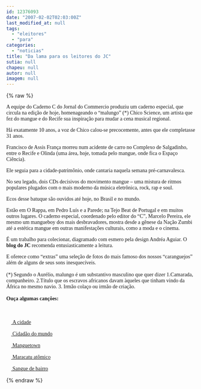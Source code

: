 ```yaml
---
id: 12376093
date: "2007-02-02T02:03:00Z"
last_modified_at: null
tags:
  - "eleitores"
  - "para"
categories:
  - "noticias"
title: "Da lama para os leitores do JC"
sutia: null
chapeu: null
autor: null
imagem: null
---
```

{% raw %}
<p><P><FONT face=Verdana>A equipe do Caderno C do Jornal do Commercio produziu um caderno especial, que circula na edição de hoje, homenageando o “malungo” (*) Chico Science, um artista que fez do mangue e do Recife sua inspiração para mudar a cena musical regional.</FONT></P></p>
<p><P><FONT face=Verdana>Há exatamente 10 anos, a voz de Chico calou-se precocemente, antes que ele completasse 31 anos.</FONT></P></p>
<p><P><FONT face=Verdana>Francisco de Assis França morreu num acidente de carro no Complexo de Salgadinho, entre o Recife e Olinda (uma área, hoje, tomada pelo mangue, onde fica o Espaço Ciência). </FONT></P></p>
<p><P><FONT face=Verdana>Ele seguia para a cidade-patrimônio, onde cantaria naquela semana pré-carnavalesca.</FONT></P></p>
<p><P><FONT face=Verdana>No seu legado, dois CDs decisivos do movimento mangue – uma mistura de ritmos populares plugados com o mais moderno da música eletrônica, rock, rap e soul. </FONT></P></p>
<p><P><FONT face=Verdana>Ecos desse batuque são ouvidos até hoje, no Brasil e no mundo. </FONT></P></p>
<p><P><FONT face=Verdana>Estão em O Rappa, em Pedro Luís e a Parede; na Tejo Beat de Portugal e em muitos outros lugares. O caderno especial, coordenado pelo editor do “C”, Marcelo Pereira, ele mesmo um mangueboy dos mais desbravadores, mostra desde a gênese da Nação Zumbi até a estética mangue em outras manifestações culturais, como a moda e o cinema. </FONT></P></p>
<p><P><FONT face=Verdana>É um trabalho para colecionar, diagramado com esmero pela design Andréa Aguiar. O <STRONG>blog do JC</STRONG> recomenda entusiasticamente a leitura. </FONT></P></p>
<p><P><FONT face=Verdana>E oferece como “extras” uma seleção de fotos do mais famoso dos nossos “caranguejos” além de alguns de seus sons inesquecíveis.<BR><BR>(*) Segundo o Aurélio, malungo é um substantivo masculino que quer dizer 1.Camarada, companheiro. 2.Título que os escravos africanos davam àqueles que tinham vindo da África no mesmo navio. 3. Irmão colaço ou irmão de criação.<BR><BR><STRONG>Ouça algumas canções:</STRONG></FONT><FONT face=Verdana></P><A style=\"DISPLAY: block; MARGIN-BOTTOM: 7px\" href=\"https://jc3.uol.com.br/radiojornal/open3.php?path=https://www2.uol.com.br/JC/integracao/media/audios/a_cidade.wma\"><BR><BR><IMG style=\"BORDER-RIGHT: 0px; BORDER-TOP: 0px; VERTICAL-ALIGN: -3px; BORDER-LEFT: 0px; BORDER-BOTTOM: 0px\" height=13 src=\"https://jc3.uol.com.br/jornal/imagens/ic_audio.gif\" width=13>&nbsp;A cidade</A></p>
<p><P> </P><A style=\"DISPLAY: block; MARGIN-BOTTOM: 7px\" href=\"https://jc3.uol.com.br/radiojornal/open3.php?https://jc3.uol.com.br/radiojornal/open3.php?path=https://www2.uol.com.br/JC/integracao/media/audios/cidadao_do_mundo.wma\"><IMG style=\"BORDER-RIGHT: 0px; BORDER-TOP: 0px; VERTICAL-ALIGN: -3px; BORDER-LEFT: 0px; BORDER-BOTTOM: 0px\" height=13 src=\"https://jc3.uol.com.br/jornal/imagens/ic_audio.gif\" width=13>&nbsp;Cidadão do mundo</A></p>
<p><P> </P><A style=\"DISPLAY: block; MARGIN-BOTTOM: 7px\" href=\"https://jc3.uol.com.br/radiojornal/open3.php?path=https://www2.uol.com.br/JC/integracao/media/audios/manguetown.wma\"><IMG style=\"BORDER-RIGHT: 0px; BORDER-TOP: 0px; VERTICAL-ALIGN: -3px; BORDER-LEFT: 0px; BORDER-BOTTOM: 0px\" height=13 src=\"https://jc3.uol.com.br/jornal/imagens/ic_audio.gif\" width=13>&nbsp;Manguetown</A></p>
<p><P> </P><A style=\"DISPLAY: block; MARGIN-BOTTOM: 7px\" href=\"https://jc3.uol.com.br/radiojornal/open3.php?path=https://www2.uol.com.br/JC/integracao/media/audios/maracatu_atomico.wma\"><IMG style=\"BORDER-RIGHT: 0px; BORDER-TOP: 0px; VERTICAL-ALIGN: -3px; BORDER-LEFT: 0px; BORDER-BOTTOM: 0px\" height=13 src=\"https://jc3.uol.com.br/jornal/imagens/ic_audio.gif\" width=13>&nbsp;Maracatu atômico</A></p>
<p><P> </P><A style=\"DISPLAY: block; MARGIN-BOTTOM: 0px\" href=\"https://jc3.uol.com.br/radiojornal/open3.php?path=https://www2.uol.com.br/JC/integracao/media/audios/sangue_de_bairro.wma\"><IMG style=\"BORDER-RIGHT: 0px; BORDER-TOP: 0px; VERTICAL-ALIGN: -3px; BORDER-LEFT: 0px; BORDER-BOTTOM: 0px\" height=13 src=\"https://jc3.uol.com.br/jornal/imagens/ic_audio.gif\" width=13>&nbsp;Sangue de bairro</A></FONT> </p>
{% endraw %}